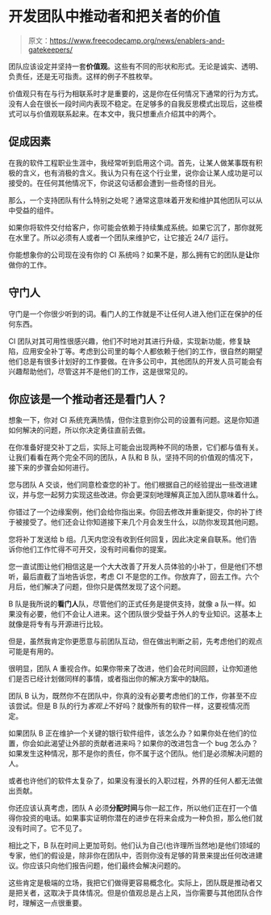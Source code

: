 # 开发团队中推动者和把关者的价值

> 原文：<https://www.freecodecamp.org/news/enablers-and-gatekeepers/>

团队应该设定并坚持一套**价值观**。这些有不同的形状和形式。无论是诚实、透明、负责任，还是无可指责。这样的例子不胜枚举。

价值观只有在与行为相联系时才是重要的，这是你在任何情况下通常的行为方式。没有人会在很长一段时间内表现不稳定。在足够多的自我反思模式出现后，这些模式可以与价值观联系起来。在本文中，我只想重点介绍其中的两个。

## 促成因素

在我的软件工程职业生涯中，我经常听到启用这个词。首先，让某人做某事既有积极的含义，也有消极的含义。我认为只有在这个行业里，说你会让某人成功是可以接受的。在任何其他情况下，你说这句话都会遭到一些奇怪的目光。

那么，一个支持团队有什么特别之处呢？通常这意味着开发和维护其他团队可以从中受益的组件。

如果你将软件交付给客户，你可能会依赖于持续集成系统。如果它沉了，那你就死在水里了。所以必须有人或者一个团队来维护它，让它接近 24/7 运行。

你能想象你的公司现在没有你的 CI 系统吗？如果不是，那么拥有它的团队是**让**你做你的工作。

## 守门人

守门是一个你很少听到的词。看门人的工作就是不让任何人进入他们正在保护的任何东西。

CI 团队对其可用性很感兴趣，他们不时地对其进行升级，实现新功能，修复缺陷，应用安全补丁等。考虑到公司里的每个人都依赖于他们的工作，很自然的期望他们总是有很多计划好的工作要做。在许多公司中，其他团队的开发人员可能会有兴趣帮助他们，尽管这并不是他们的工作，这是很常见的。

## 你应该是一个推动者还是看门人？

想象一下，你对 CI 系统充满热情，但你注意到你公司的设置有问题。这是你知道如何解决的问题，所以你决定勇往直前去做。

在你准备好提交补丁之后，实际上可能会出现两种不同的场景，它们都与值有关。让我们看看在两个完全不同的团队，A 队和 B 队，坚持不同的价值观的情况下，接下来的步骤会如何进行。

您与团队 A 交谈，他们同意检查您的补丁。他们根据自己的经验提出一些改进建议，并与您一起努力实现这些改进。你会更深刻地理解真正加入团队意味着什么。

你错过了一个边缘案例，他们会给你指出来。你回去修改并重新提交，你的补丁终于被接受了。他们还会让你知道接下来几个月会发生什么，以防你发现其他问题。

您将补丁发送给 b 组。几天内您没有收到任何回复，因此决定亲自联系。他们告诉你他们工作忙得不可开交，没有时间看你的提案。

您一直试图让他们相信这是一个大大改善了开发人员体验的小补丁，但是他们不想听，最后直截了当地告诉您，考虑 CI 不是您的工作。你放弃了，回去工作。六个月后，他们解决了问题，但你只是偶然发现了这个问题。

B 队是我所说的**看门人**队，尽管他们的正式任务是提供支持，就像 a 队一样。如果没有必要，他们不会让人进来。这个团队很少受益于外人的专业知识。这基本上就像是将专有与开源进行比较。

但是，虽然我肯定你更愿意与前团队互动，但在做出判断之前，先考虑他们的观点可能是有用的。

很明显，团队 A 重视合作。如果你带来了改进，他们会花时间回顾，让你知道他们是否已经计划做同样的事情，或者指出你的解决方案中的缺陷。

团队 B 认为，既然你不在团队中，你真的没有必要考虑他们的工作，你甚至不应该尝试。但是 B 队的行为*客观上*不好吗？就像所有的软件一样，这要视情况而定。

如果团队 B 正在维护一个关键的银行软件组件，该怎么办？如果你处在他们的位置，你会如此渴望让外部的贡献者进来吗？如果你的改进包含一个 bug 怎么办？如果发生这种情况，那不是你的责任，你不属于这个团队。他们是必须解决问题的人。

或者也许他们的软件太复杂了，如果没有漫长的入职过程，外界的任何人都无法做出贡献。

你还应该认真考虑，团队 A 必须**分配时间**与你一起工作，所以他们正在打一个值得你投资的电话。如果事实证明你潜在的进步在将来会成为一种负担，那么他们就没有时间了。它不见了。

相比之下，B 队在时间上更加苛刻。他们认为自己(也许理所当然地)是他们领域的专家，他们的假设是，除非你在团队中，否则你没有足够的背景来提出任何改进建议。你应该只向他们报告问题，他们最终会解决问题的。

这些肯定是极端的立场，我把它们做得更容易概念化。实际上，团队既是推动者又是把关者，这取决于具体情况。但是价值观总是占上风，当你需要与其他团队合作时，理解这一点很重要。